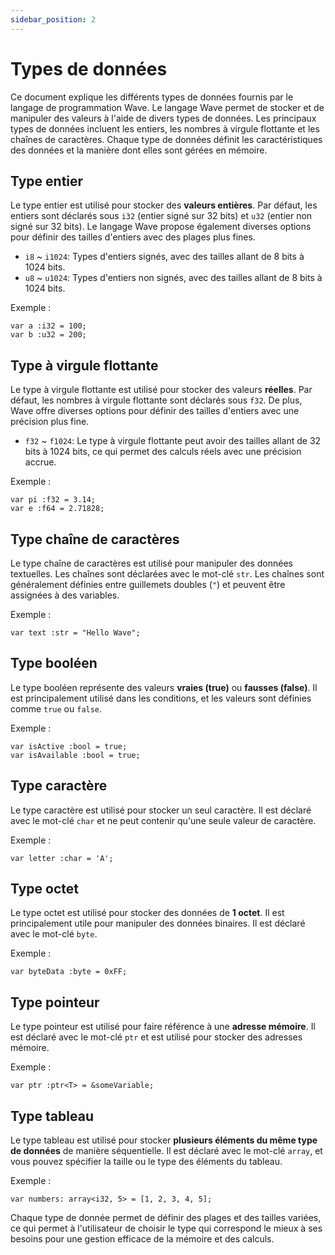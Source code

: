 ```yaml
---
sidebar_position: 2
---
```


# Types de données

Ce document explique les différents types de données fournis par le langage de programmation Wave.
Le langage Wave permet de stocker et de manipuler des valeurs à l'aide de divers types de données.
Les principaux types de données incluent les entiers, les nombres à virgule flottante et les chaînes de caractères. 
Chaque type de données définit les caractéristiques des données et la manière dont elles sont gérées en mémoire.

## Type entier
Le type entier est utilisé pour stocker des **valeurs entières**.
Par défaut, les entiers sont déclarés sous `i32` (entier signé sur 32 bits) et `u32` (entier non signé sur 32 bits).
Le langage Wave propose également diverses options pour définir des tailles d'entiers avec des plages plus fines.

* `i8` ~ `i1024`: Types d'entiers signés, avec des tailles allant de 8 bits à 1024 bits.
* `u8` ~ `u1024`: Types d'entiers non signés, avec des tailles allant de 8 bits à 1024 bits.

Exemple :
```wave
var a :i32 = 100;
var b :u32 = 200;
```

## Type à virgule flottante
Le type à virgule flottante est utilisé pour stocker des valeurs **réelles**.
Par défaut, les nombres à virgule flottante sont déclarés sous `f32`.
De plus, Wave offre diverses options pour définir des tailles d'entiers avec une précision plus fine.

* `f32` ~ `f1024`: Le type à virgule flottante peut avoir des tailles allant de 32 bits à 1024 bits, ce qui permet des calculs réels avec une précision accrue.

Exemple :
```wave
var pi :f32 = 3.14;
var e :f64 = 2.71828;
```

## Type chaîne de caractères
Le type chaîne de caractères est utilisé pour manipuler des données textuelles. Les chaînes sont déclarées avec le mot-clé `str`.
Les chaînes sont généralement définies entre guillemets doubles (`"`) et peuvent être assignées à des variables.

Exemple :
```wave
var text :str = "Hello Wave";
```

## Type booléen
Le type booléen représente des valeurs **vraies (true)** ou **fausses (false)**.
Il est principalement utilisé dans les conditions, et les valeurs sont définies comme `true` ou `false`.

Exemple :
```wave
var isActive :bool = true;
var isAvailable :bool = true;
```

## Type caractère
Le type caractère est utilisé pour stocker un seul caractère.
Il est déclaré avec le mot-clé `char` et ne peut contenir qu'une seule valeur de caractère.

Exemple :
```wave
var letter :char = 'A';
```

## Type octet
Le type octet est utilisé pour stocker des données de **1 octet**.
Il est principalement utile pour manipuler des données binaires. Il est déclaré avec le mot-clé `byte`.

Exemple :
```wave
var byteData :byte = 0xFF;
```

## Type pointeur
Le type pointeur est utilisé pour faire référence à une **adresse mémoire**.
Il est déclaré avec le mot-clé `ptr` et est utilisé pour stocker des adresses mémoire.

Exemple :
```wave
var ptr :ptr<T> = &someVariable;
```

## Type tableau
Le type tableau est utilisé pour stocker **plusieurs éléments du même type de données** de manière séquentielle.
Il est déclaré avec le mot-clé `array`, et vous pouvez spécifier la taille ou le type des éléments du tableau.

Exemple :
```wave
var numbers: array<i32, 5> = [1, 2, 3, 4, 5];
```

Chaque type de donnée permet de définir des plages et des tailles variées, ce qui permet à l'utilisateur de choisir le type qui correspond le mieux à ses besoins pour une gestion efficace de la mémoire et des calculs.
